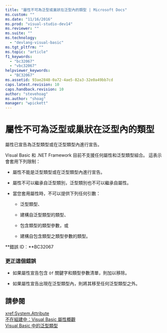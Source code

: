 ```yaml
---
title: "屬性不可為泛型或巢狀在泛型內的類型 | Microsoft Docs"
ms.custom: ""
ms.date: "11/16/2016"
ms.prod: "visual-studio-dev14"
ms.reviewer: ""
ms.suite: ""
ms.technology: 
  - "devlang-visual-basic"
ms.tgt_pltfrm: ""
ms.topic: "article"
f1_keywords: 
  - "bc32067"
  - "vbc32067"
helpviewer_keywords: 
  - "BC32067"
ms.assetid: 93ae2848-0a72-4ae5-82a3-32e0a49bb7cd
caps.latest.revision: 10
caps.handback.revision: 10
author: "stevehoag"
ms.author: "shoag"
manager: "wpickett"
---
```

# 屬性不可為泛型或巢狀在泛型內的類型
屬性已宣告為泛型類型或在泛型類型內進行宣告。  
  
 Visual Basic 和 .NET Framework 目前不支援任何屬性和泛型類型組合。 這表示會套用下列限制：  
  
-   屬性不能是泛型類型或在泛型類型內進行宣告。  
  
-   屬性不可以繼承自泛型類別，泛型類別也不可以繼承自屬性。  
  
-   當您套用屬性時，不可以提供下列任何引數：  
  
    -   泛型類型、  
  
    -   建構自泛型類型的類型、  
  
    -   包含類型的類型參數，或  
  
    -   建構自包含類型之類型參數的類型。  
  
 **錯誤 ID︰**BC32067  
  
### 更正這個錯誤  
  
-   如果屬性宣告包含 `Of` 關鍵字和類型參數清單，則加以移除。  
  
-   如果屬性宣告出現在泛型類型內，則將其移至任何泛型類型之外。  
  
## 請參閱  
 <xref:System.Attribute>   
 [不在組建中：Visual Basic 屬性概觀](http://msdn.microsoft.com/zh-tw/0d0cff64-892d-4f57-83bd-bef388553d4f)   
 [Visual Basic 中的泛型類型](/dotnet/visual-basic/programming-guide/language-features/data-types/generic-types)